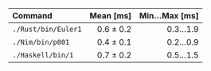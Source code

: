 | Command | Mean [ms] | Min…Max [ms] |
|:---|---:|---:|
| `./Rust/bin/Euler1` | 0.6 ± 0.2 | 0.3…1.9 |
| `./Nim/bin/p001` | 0.4 ± 0.1 | 0.2…0.9 |
| `./Haskell/bin/1` | 0.7 ± 0.2 | 0.5…1.5 |
